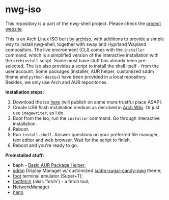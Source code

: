# nwg-iso

This repository is a part of the nwg-shell project. Please check the [project website](https://nwg-piotr.github.io/nwg-shell).

This is an Arch Linux ISO built by [archiso](https://wiki.archlinux.org/title/Archiso), with additions to provide a simple way to install nwg-shell, together with sway and Hyprland Wayland compositors. The live environment (CLI) comes with the `installer` command, which is a simplified version of the interactive installation with the `archinstall` script. Some must have stuff has already been pre-selected. The iso also provides a script to install the shell itself - from the user account. Some packages (installer, AUR helper, customized sddm theme and `pythod-dasbus`) have been provided in a local repository. Besides, we only use Arch and AUR repositories.

**Installation steps:**

1. Download the iso [here](https://drive.google.com/file/d/1goXg3jmsOWgq_G1BTg1Bje28rfqtnb9L/view?usp=sharing) (will publish on some more trustful place ASAP).
2. Create USB flash installation medium as decribed in [Arch Wiki](https://wiki.archlinux.org/title/USB_flash_installation_medium). Or just use `imagewriter`, as I do.
3. Boot from the iso, run the `installer` command. Go through interactive installation.
4. Reboot.
5. Run `install-shell`. Answer questions on your preferred file manager, text editor and web browser. Wait for the script to finish.
6. Reboot and you're ready to go.

**Preinstalled stuff:**

- baph - [Basic AUR Package Helper](https://bitbucket.org/natemaia/baph);
- [sddm](https://wiki.archlinux.org/title/SDDM) Display Manager w/ customized [sddm-sugar-candy-nwg](https://github.com/nwg-piotr/sddm-sugar-candy-nwg) theme;
- [foot](https://wiki.archlinux.org/title/Foot) terminal emulator (Super+T);
- [fastfetch](https://github.com/fastfetch-cli/fastfetch) (alias 'fetch') - a fetch tool;
- [NetworkManager](https://wiki.archlinux.org/title/NetworkManager)
- [nano](https://wiki.archlinux.org/title/Nano)
